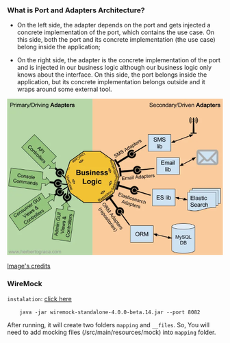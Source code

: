 

### What is Port and Adapters Architecture?

- On the left side, the adapter depends on the port and gets injected a concrete implementation of the port, which contains the use case. On this side, both the port and its concrete implementation (the use case) belong inside the application;

- On the right side, the adapter is the concrete implementation of the port and is injected in our business logic although our business logic only knows about the interface. On this side, the port belongs inside the application, but its concrete implementation belongs outside and it wraps around some external tool.

<img src="./image.webp"/>

[Image's credits](https://medium.com/the-software-architecture-chronicles/ports-adapters-architecture-d19f2d476eca)
### WireMock
`instalation`: [click here](https://wiremock.org/docs/download-and-installation/)

```commandline
    java -jar wiremock-standalone-4.0.0-beta.14.jar --port 8082
```

After running, it will create two folders `mapping` and `__files`. 
So, You will need to add mocking files (/src/main/resources/mock) into `mapping` folder. 
